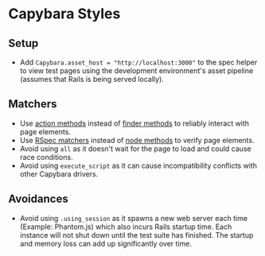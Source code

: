 # Capybara Styles

## Setup

- Add `Capybara.asset_host = "http://localhost:3000"` to the spec helper to view test pages using
  the development environment's asset pipeline (assumes that Rails is being served locally).

## Matchers

- Use [action methods](http://rubydoc.info/github/jnicklas/capybara/master/Capybara/Node/Actions)
  instead of [finder
  methods](http://rubydoc.info/github/jnicklas/capybara/master/Capybara/Node/Finders) to reliably
  interact with page elements.
- Use [RSpec matchers](http://rubydoc.info/github/jnicklas/capybara/master/Capybara/RSpecMatchers)
  instead of [node
  methods](http://rubydoc.info/github/jnicklas/capybara/master/Capybara/Driver/Node) to verify page
  elements.
- Avoid using `all` as it doesn't wait for the page to load and could cause race conditions.
- Avoid using `execute_script` as it can cause incompatibility conflicts with other Capybara
  drivers.

## Avoidances

- Avoid using `.using_session` as it spawns a new web server each time (Example: Phantom.js) which
  also incurs Rails startup time. Each instance will not shut down until the test suite has
  finished. The startup and memory loss can add up significantly over time.
